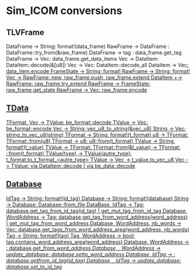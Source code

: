 # Sim_ICOM conversions

## TLVFrame

DataFrame -> String: format!(data_frame)
RawFrame -> DataFrame : DataFrame::try_from(&raw_frame)
DataFrame -> tag : data_frame.get_tag
DataFrame -> Vec<DataItem>: data_frame.get_data_items
Vec<u8> -> DataItem: DataItem::decode(&[u8])
Vec<u8> -> Vec<DataItem>: DataItem::decode_all
DataItem -> Vec<u>: data_item.encode
FrameState -> String: format!
RawFrame -> String: format!
Vec<u8> -> RawFrame: new, raw_frame.push, raw_frame.extend
DataItem +-> RawFrame: raw_frame.try_extend
RawFrame -> FrameState: raw_frame.get_state
RawFrame -> Vec<u8>: raw_frame.encode

## TData

TFormat, Vec<u8> -> TValue: be_format::decode
TValue -> Vec<u8>: be_format::encode
Vec<u8> -> String: vec_u8_to_string(&vec_u8)
String -> Vec<u8>: string_to_vec_u8(string)
TFormat -> String: format!(t_format)
u8 -> TFormat: TFormat::from(u8)
TFormat -> u8: u8::from(t_format)
TValue -> String: format!(t_value)
TValue -> TFormat: TFormat::from(&t_value)
<type> -> TFormat: <type>::from(t_format)
TValue(type) -> TValue(autre_type): t_format.to_t_format_<autre_type>
TValue -> Vec<u8> -> t_value.to_vec_u8
Vec<u8> -> TValue: via DataItem::decode | via be_data::decode

## Database

IdTag -> String: format!(id_tag)
Database -> String: format!(database)
String -> Database: Database::from_file
DataBase, IdTag -> Tag: database.get_tag_from_id_tag(id_tag) | get_mut_tag_from_id_tag
Database, WordAddress -> Tag: database.get_tag_from_word_address(word_address) | get_mut_tag_from_word_address
Database, WordAddress, nb_words -> Vec<Tag>: database.get_tags_from_word_address_area(word_address, nb_words)
Tag -> String: format!(tag)
Tag, WordAddress -> bool: tag.contains_word_address_area(word_address)
Database, WordAddress -> <type>: database.get_<type>_from_word_address
Database, <type>, WordAddress -> update_database: database.set_<type>_to_word_address
Database, IdTag -> <type>: database.get_<type>_from_id_tag(id_tag)
Database, <type>, IdTag -> update_database: database.set_<type>_to_id_tag
